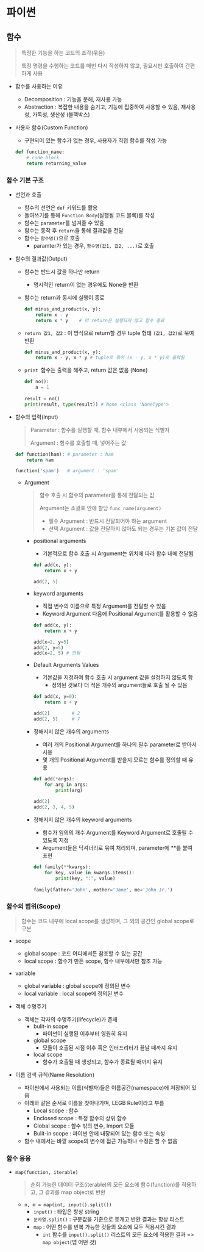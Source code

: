 # 파이썬



## 함수

> 특정한 기능을 하는 코드의 조각(묶음)
>
> 특정 명령을 수행하는 코드를 매번 다시 작성하지 않고, 필요시만 호출하여 간편하게 사용

- 함수를 사용하는 이유

  - Decomposition : 기능을 분해, 재사용 가능
  - Abstraction : 복잡한 내용을 숨기고, 기능에 집중하여 사용할 수 있음, 재사용성, 가독성, 생산성 (블랙박스)

- 사용자 함수(Custom Function)

  - 구현되어 있는 함수가 없는 경우, 사용자가 직접 함수를 작성 가능

  ```python
  def function_name:
      # code block
      return returning_value
  ```

  



### 함수 기본 구조

- 선언과 호출
  - 함수의 선언은 `def` 키워드를 활용
  - 들여쓰기를 통해 `Function Body`(실행될 코드 블록)를 작성
  - 함수는 `parameter`를 넘겨줄 수 있음
  - 함수는 동작 후 `return`을 통해 결과값을 전달
  - 함수는 `함수명()`으로 호출
    - paramter가 있는 경우, `함수명(값1, 값2, ...)`로 호출



- 함수의 결과값(Output)

  - 함수는 반드시 값을 하나만 return

    - 명시적인 return이 없는 경우에도 None을 반환

  - 함수는 return과 동시에 실행이 종료

    ```python
    def minus_and_product(x, y):
        return x - y
    	return x * y	# 이 return은 실행되지 않고 함수 종료
    ```

  - `return 값1, 값2` : 이 방식으로 return할 경우 tuple 형태 `(값1, 값2)`로 묶여 반환

    ```python
    def minus_and_product(x, y):
        return x - y, x * y # tuple로 묶여 (x - y, x * y)로 출력됨
    ```

  - `print `함수는 출력을 해주고, return 값은 없음 (None)

    ```python
    def no():
        a = 1
        
    result = no()
    print(result, type(result)) # None <class 'NoneType'>
    ```



- 함수의 입력(Input)

  >  Parameter : 함수를 실행할 때, 함수 내부에서 사용되는 식별자
  >
  > Argument : 함수를 호출할 때, 넣어주는 값

  ```python
  def function(ham): # parameter : ham
      return ham
  
  function('spam')   # argument : 'spam'
  ```

  - Argument

    > 함수 호출 시 함수의 parameter를 통해 전달되는 값
    >
    > Argument는 소괄호 안에 할당 `func_name(argument)`
    >
    > - 필수 Argument : 반드시 전달되어야 하는 argument
    > - 선택 Argument : 값을 전달하지 않아도 되는 경우는 기본 값이 전달

    - positional arguments

      - 기본적으로 함수 호출 시 Argument는 위치에 따라 함수 내에 전달됨

      ```python
      def add(x, y):
          return x + y
      
      add(2, 5)
      ```

    - keyword arguments

      - 직접 변수의 이름으로 특정 Argument를 전달할 수 있음
      - Keyword Argument 다음에 Positional Argument를 활용할 수 없음

      ```python
      def add(x, y):
          return x + y
      
      add(x=2, y=5)
      add(2, y=5)
      add(x=2, 5) # 안됨
      ```

    - Default Arguments Values

      - 기본값을 지정하여 함수 호출 시 argument 값을 설정하지 않도록 함
        - 정의된 것보다 더 적은 개수의 argument들로 호출 될 수 있음

      ```python
      def add(x, y=0):
          return x + y
      
      add(2) 		# 2
      add(2, 5) 	# 7
      ```

    - 정해지지 않은 개수의 arguments

      - 여러 개의 Positional Argument를 하나의 필수 parameter로 받아서 사용
      - 몇 개의 Positional Argument를 받을지 모르는 함수를 정의할 때 유용

      ```python
      def add(*args):
          for arg in args:
              print(arg)
              
      add(2)
      add(2, 3, 4, 5)
      ```

    - 정해지지 않은 개수의 keyword arguments

      - 함수가 임의의 개수 Argument를 Keyword Argument로 호줄될 수 있도록 지정
      - Argument들은 딕셔너리로 묶여 처리되며, parameter에 **를 붙여 표현

      ```python
      def family(**kwargs):
          for key, value in kwargs.items():
              print(key, ":", value)
              
      family(father='John', mother='Jane', me='John Jr.')
      ```

      

### 함수의 범위(Scope)

> 함수는 코드 내부에 local scope를 생성하며, 그 외의 공간인 global scope로 구분

- scope
  - global scope : 코드 어디에서든 참조할 수 있는 공간
  - local scope : 함수가 만든 scope, 함수 내부에서만 참조 가능
- variable
  - global variable : global scope에 정의된 변수
  - local variable : local scope에 정의된 변수



- 객체 수명주기
  - 객체는 각자의 수명주기(lifecycle)가 존재
    - bulit-in scope
      - 파이썬이 실행된 이후부터 영원히 유지
    - global scope
      - 모듈이 호출된 시점 이후 혹은 인터프리터가 끝날 때까지 유지
    - local scope
      - 함수가 호출될 때 생성되고, 함수가 종료될 때까지 유지
- 이름 검색 규칙(Name Resolution)
  - 파이썬에서 사용되는 이름(식별자)들은 이름공간(namespace)에 저장되어 있음
  - 아래와 같은 순서로 이름을 찾아나가며, LEGB Rule이라고 부름
    - Local scope : 함수
    - Enclosed scope : 특정 함수의 상위 함수
    - Global scope : 함수 밖의 변수, Import 모듈
    - Bulit-in scope : 파이썬 안에 내장되어 있는 함수 또는 속성
  - 함수 내에서는 바깥 scope의 변수에 접근 가능하나 수정은 할 수 없음



### 함수 응용

- `map(function, iterable)`

  > 순회 가능한 데이터 구조(iterable)의 모든 요소에 함수(function)를 적용하고, 그 결과를 map object로 반환

  - `n, m = map(int, input().split())`
    - `input()` : 타입은 항상 string
    - `문자열.split()` : 구분값을 기준으로 쪼개고 반환 결과는 항상 리스트
    - `map` : 어떤 함수를 반복 가능한 것들의 요소에 모두 적용시킨 결과
      - `int` 함수를 `input().split()` 리스트의 모든 요소에 적용한 결과 => `map object`(맵 어떤 것)